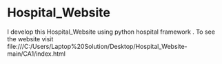 # Hospital_Website
I develop this Hospital_Website using python hospital framework . To see the website visit file:///C:/Users/Laptop%20Solution/Desktop/Hospital_Website-main/CA1/index.html
